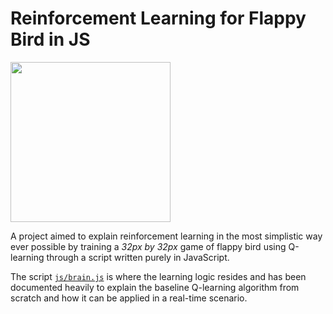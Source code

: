 Reinforcement Learning for Flappy Bird in JS
===================

<img src="https://raw.githubusercontent.com/nileshsah/reinforcement-learning-flappybird/master/images/high-score.png?token=AJ-IX5fex3nle8myzjXQyWzlA-1-rOZqks5ZoGimwA%3D%3D" width="256" height="256"/>

A project aimed to explain reinforcement learning in the most simplistic way ever possible by training a _32px by 32px_ game of flappy bird using Q-learning through a script written purely in JavaScript.

The script [`js/brain.js`](js/brain.js) is where the learning logic resides and has been documented heavily to explain the baseline Q-learning algorithm from scratch and how it can be applied in a real-time scenario.





